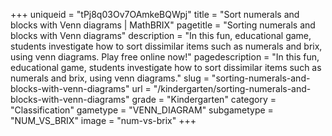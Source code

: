 +++
uniqueid = "tPj8q03Ov7OAmkeBQWpj"
title = "Sort numerals and blocks with Venn diagrams | MathBRIX"
pagetitle = "Sorting numerals and blocks with Venn diagrams"
description = "In this fun, educational game, students investigate how to sort dissimilar items such as numerals and brix, using venn diagrams. Play free online now!"
pagedescription = "In this fun, educational game, students investigate how to sort dissimilar items such as numerals and brix, using venn diagrams."
slug = "sorting-numerals-and-blocks-with-venn-diagrams"
url = "/kindergarten/sorting-numerals-and-blocks-with-venn-diagrams"
grade = "Kindergarten"
category = "Classification"
gametype = "VENN_DIAGRAM"
subgametype = "NUM_VS_BRIX"
image = "num-vs-brix"
+++